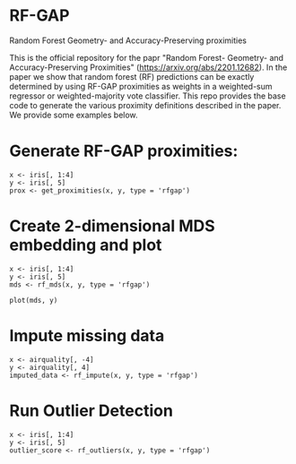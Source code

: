 # RF-GAP
Random Forest Geometry- and Accuracy-Preserving proximities

This is the official repository for the papr "Random Forest- Geometry- and Accuracy-Preserving Proximities" (https://arxiv.org/abs/2201.12682). In the paper we show that random forest (RF) predictions can be exactly determined by using RF-GAP proximities as weights in a weighted-sum regressor or weighted-majority vote classifier.  This repo provides the base code to generate the various proximity definitions described in the paper. We provide some examples below.


# Generate RF-GAP proximities:

```{r}
x <- iris[, 1:4]
y <- iris[, 5]
prox <- get_proximities(x, y, type = 'rfgap')
```

# Create 2-dimensional MDS embedding and plot

```{r}
x <- iris[, 1:4]
y <- iris[, 5]
mds <- rf_mds(x, y, type = 'rfgap')

plot(mds, y)
```

# Impute missing data
```{r}
x <- airquality[, -4]
y <- airquality[, 4]
imputed_data <- rf_impute(x, y, type = 'rfgap')
```

# Run Outlier Detection
```{r}
x <- iris[, 1:4]
y <- iris[, 5]
outlier_score <- rf_outliers(x, y, type = 'rfgap')
```
